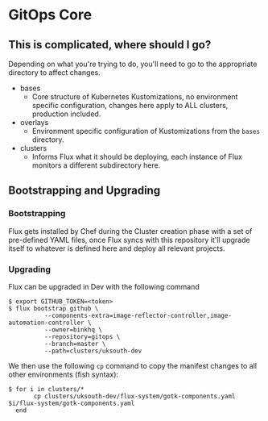 # GitOps Core

## This is complicated, where should I go?

Depending on what you're trying to do, you'll need to go to the appropriate directory to affect changes.

* bases
  - Core structure of Kubernetes Kustomizations, no environment specific configuration, changes here apply to ALL clusters, production included.
* overlays
  - Environment specific configuration of Kustomizations from the `bases` directory.
* clusters
  - Informs Flux what it should be deploying, each instance of Flux monitors a different subdirectory here.

## Bootstrapping and Upgrading

### Bootstrapping

Flux gets installed by Chef during the Cluster creation phase with a set of pre-defined YAML files, once Flux syncs with this repository it'll upgrade itself to whatever is defined here and deploy all relevant projects.

### Upgrading

Flux can be upgraded in Dev with the following command

```shell
$ export GITHUB_TOKEN=<token>
$ flux bootstrap github \
          --components-extra=image-reflector-controller,image-automation-controller \
          --owner=binkhq \
          --repository=gitops \
          --branch=master \
          --path=clusters/uksouth-dev
```

We then use the following `cp` command to copy the manifest changes to all other environments (fish syntax):

```shell
$ for i in clusters/*
       cp clusters/uksouth-dev/flux-system/gotk-components.yaml $i/flux-system/gotk-components.yaml
  end
```
